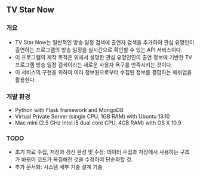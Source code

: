 ## TV Star Now

### 개요

* TV Star Now는 일반적인 방송 일정 검색에 출연자 검색을 추가하여 관심 유명인이 출연하는 프로그램의 방송 일정을 실시간으로 확인할 수 있는 API 서비스이다.   
* 이 프로그램의 제작 목적은 위에서 설명한 관심 유명인인의 출연 정보에 기반한 TV 프로그램 방송 일정 검색이라는 새로운 사용자 욕구를 만족시키는 것이다.   
* 이 서비스의 구현을 위하여 여러 정보원으로부터 수집된 정보를 결합하는 매쉬업을 활용한다.

### 개발 환경

* Python with Flask framework and MongoDB  
* Virtual Private Server (single CPU, 1GB RAM) with Ubuntu 13.10  
* Mac mini (2.5 GHz Intel I5 dual core CPU, 4GB RAM) with OS X 10.9

### TODO

* 초기 자료 수집, 저장과 갱신 완성 및 수정: 데이터 수집과 저장에서 사용하는 구조가 바뀌어 코드가 복집해진 것을 수정하여 단순화할 것. 
* 추가 문서화: 시스템 세부 기술 설계 기술